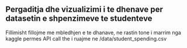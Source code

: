 ## Pergaditja dhe vizualizimi i te dhenave per datasetin e shpenzimeve te studenteve

Fillimisht fillojme me mbledhjen e te dhanave, ne rastin tone i marrim nga kaggle permes API call the i ruajme ne /data/student_spending.csv
